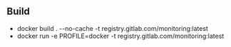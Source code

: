 
## Build
- docker build . --no-cache -t registry.gitlab.com/monitoring:latest
- docker run -e PROFILE=docker -t registry.gitlab.com/monitoring:latest